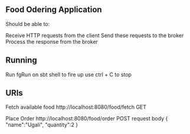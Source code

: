 ## Food Odering Application

Should be able to:

Receive HTTP requests from the client
Send these requests to the broker
Process the response from the broker

## Running

Run fgRun on sbt shell to fire up
use ctrl + C to stop

## URls

Fetch available food
http://localhost:8080/food/fetch GET

Place Order
http://localhost:8080/food/order POST
request body {
	"name":"Ugali",
	"quantity":2
}





